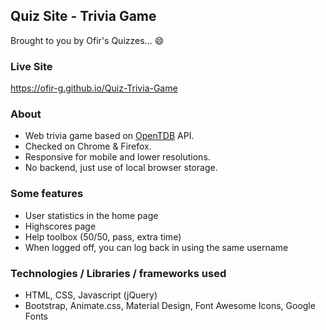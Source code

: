 ## Quiz Site - Trivia Game

Brought to you by Ofir's Quizzes... :smile:

### Live Site
https://ofir-g.github.io/Quiz-Trivia-Game

### About
- Web trivia game based on [OpenTDB](https://opentdb.com "OpenTBD") API.
- Checked on Chrome & Firefox.
- Responsive for mobile and lower resolutions.
- No backend, just use of local browser storage.

### Some features
- User statistics in the home page
- Highscores page
- Help toolbox (50/50, pass, extra time)
- When logged off, you can log back in using the same username

### Technologies / Libraries / frameworks used
- HTML, CSS, Javascript (jQuery)
- Bootstrap, Animate.css, Material Design, Font Awesome Icons, Google Fonts

